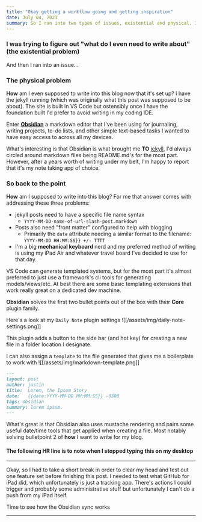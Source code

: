 ```yaml
---
title: "Okay getting a workflow going and getting inspiration"
date: July 04, 2023
summary: So I ran into two types of issues, existential and physical. In both cases I solved the issue by doubling up on tools to use, its better than it sounds. 
---
```

### I was trying to figure out "what do I even need to write about" (the existential problem)
And then I ran into an issue... 

### The physical problem
**How** am I even supposed to write into this blog now that it's set up? I have the jekyll running (which was originally what this post was supposed to be about). The site is built in VS Code but ostensibly once I have the foundation built I'd prefer to avoid writing in my coding IDE. 

Enter **[Obsidian](https://obsidian.md)** a markdown editor that I've been using for journaling, writing projects, to-do lists, and other simple text-based tasks I wanted to have easy access to across all my devices. 

What's interesting is that Obsidian is what brought me **TO** [jekyll](https://jekyllrb.com/), I'd always circled around markdown files being README.md's for the most part.  However, after a years worth of writing under my belt, I'm happy to report that it's my note taking app of choice.

### So back to the point
**How** am I supposed to write into this blog? For me that answer comes with addressing these three problems:
- jekyll posts need to have a specific file name syntax
	- `YYYY-MM-DD-name-of-url-slash-post.markdown`
- Posts also need "front matter" configured to help with blogging
	- Primarily the `date` attribute needing a similar format to the filename: `YYYY-MM-DD HH:MM:SS}} +/- TTTT`
- I'm a big **mechanical keyboard** nerd and my preferred method of writing is using my iPad Air and whatever travel board I've decided to use for that day. 

VS Code can generate templated systems, but for the most part it's almost preferred to just use a framework's cli tools for generating models/views/etc. At best there are some basic templating extensions that work really great on a dedicated dev machine. 

**Obsidian** solves the first two bullet points out of the box with their **Core** plugin family.

Here's a look at my `Daily Note` plugin settings
![[/assets/img/daily-note-settings.png]]

This plugin adds a button to the side bar (and hot key) for creating a new file in a folder location I designate. 

I can also assign a `template` to the file generated that gives me a boilerplate to work with
![[/assets/img/markdown-template.png]]

```markdown
---
layout: post
author: justin
title:  Lorem, the Ipsum Story
date:   {{date:YYYY-MM-DD HH:MM:SS}} -0500
tags: obsidian
summary: lorem ipsum.
---
```

What's great is that Obsidian also uses mustache rendering and pairs some useful date/time tools that get applied when creating a file. Most notably solving bulletpoint 2 of **how** I want to write for my blog.

#### The following HR line is to note when I stopped typing this on my desktop
---

Okay, so I had to take a short break in order to clear my head and test out one feature set before finishing this post. I needed to test what GitHub for iPad did, which unfortunately is just a tracking app. There's actions I could trigger and probably some administrative stuff but unfortunately I can't do a push from my iPad itself. 

Time to see how the Obsidian sync works

---
